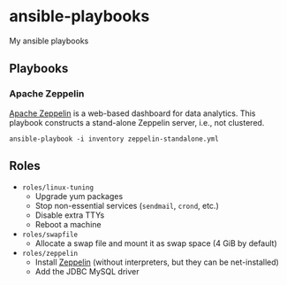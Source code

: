 # ansible-playbooks

My ansible playbooks

## Playbooks

### Apache Zeppelin

[Apache Zeppelin](https://zeppelin.apache.org/) is a web-based dashboard for data analytics.
This playbook constructs a stand-alone Zeppelin server, i.e., not clustered.

```
ansible-playbook -i inventory zeppelin-standalone.yml
```

## Roles

- `roles/linux-tuning`
  - Upgrade yum packages
  - Stop non-essential services (`sendmail`, `crond`, etc.)
  - Disable extra TTYs
  - Reboot a machine
- `roles/swapfile`
  - Allocate a swap file and mount it as swap space (4 GiB by default)
- `roles/zeppelin`
  - Install [Zeppelin](https://zeppelin.apache.org/) (without interpreters, but they can be net-installed)
  - Add the JDBC MySQL driver
